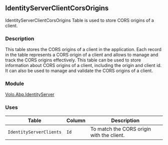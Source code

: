 ## IdentityServerClientCorsOrigins

IdentityServerClientCorsOrigins Table is used to store CORS origins of a client.

### Description

This table stores the CORS origins of a client in the application. Each record in the table represents a CORS origin of a client and allows to manage and track the CORS origins effectively. This table can be used to store information about CORS origins of a client, including the origin and client id. It can also be used to manage and validate the CORS origins of a client.

### Module

[Volo.Abp.IdentityServer](../../IdentityServer.md)

### Uses

| Table | Column | Description |
| --- | --- | --- |
| `IdentityServerClients` | `Id` | To match the CORS origin with the client. |